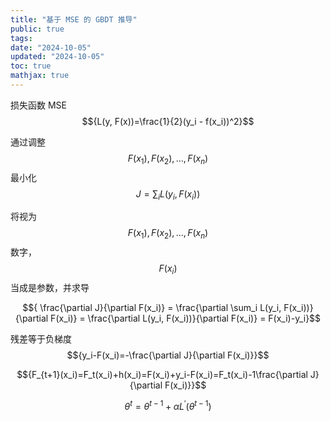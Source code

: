```yaml
---
title: "基于 MSE 的 GBDT 推导"
public: true
tags:
date: "2024-10-05"
updated: "2024-10-05"
toc: true
mathjax: true
---
```


损失函数 MSE $${L(y, F(x))=\frac{1}{2}(y_i - f(x_i))^2}$$

通过调整 $${F(x_1), F(x_2), ..., F(x_n)}$$ 最小化 $${J=\sum_i L(y_i, F(x_i))}$$

将视为 $${F(x_1), F(x_2), ..., F(x_n)}$$ 数字，$${F(x_i)}$$ 当成是参数，并求导

$${ \frac{\partial J}{\partial F(x_i)} = \frac{\partial \sum_i L(y_i, F(x_i))}{\partial F(x_i)} = \frac{\partial L(y_i, F(x_i))}{\partial F(x_i)} = F(x_i)-y_i}$$

残差等于负梯度 $${y_i-F(x_i)=-\frac{\partial J}{\partial F(x_i)}}$$

$${F_{t+1}(x_i)=F_t(x_i)+h(x_i)=F(x_i)+y_i-F(x_i)=F_t(x_i)-1\frac{\partial J}{\partial F(x_i)}}$$

$${\theta ^t = \theta ^{t-1} + \alpha L^\prime(\theta ^{t-1})}$$
